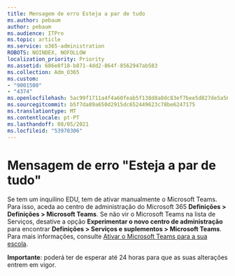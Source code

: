 ```yaml
---
title: Mensagem de erro Esteja a par de tudo
ms.author: pebaum
author: pebaum
ms.audience: ITPro
ms.topic: article
ms.service: o365-administration
ROBOTS: NOINDEX, NOFOLLOW
localization_priority: Priority
ms.assetid: 686e8f18-b871-4dd2-864f-8562947ab583
ms.collection: Adm_O365
ms.custom:
- "9001500"
- "4374"
ms.openlocfilehash: 5ac99f1711a4f4a60feab5f138d8a8dc83ef7bee5d827de5a567417bfca9f5aa
ms.sourcegitcommit: b5f7da89a650d2915dc652449623c78be6247175
ms.translationtype: MT
ms.contentlocale: pt-PT
ms.lasthandoff: 08/05/2021
ms.locfileid: "53970306"
---
```

# <a name="youre-missing-out-error-message"></a>Mensagem de erro "Esteja a par de tudo"

Se tem um inquilino EDU, tem de ativar manualmente o Microsoft Teams. Para isso, aceda ao centro de administração do Microsoft 365 **Definições > Definições > Microsoft Teams**. Se não vir o Microsoft Teams na lista de Serviços, desative a opção **Experimentar o novo centro de administração** para encontrar **Definições > Serviços e suplementos > Microsoft Teams**. Para mais informações, consulte [Ativar o Microsoft Teams para a sua escola](https://docs.microsoft.com/microsoft-365/education/intune-edu-trial/enable-microsoft-teams#enable-microsoft-teams-for-your-school-1).

**Importante**: poderá ter de esperar até 24 horas para que as suas alterações entrem em vigor.
